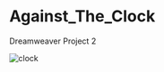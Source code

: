# Against_The_Clock
Dreamweaver Project 2

![clock](https://user-images.githubusercontent.com/23084941/36626568-12170184-1903-11e8-8f0f-87bace4647de.png)
